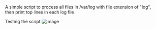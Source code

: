 A simple script to process all files in /var/log with file extension of "log", then print top lines in each log file


Testing the script
![image](https://github.com/user-attachments/assets/bbd9edf2-ad67-4b97-92ea-cfd3dc536b43)
